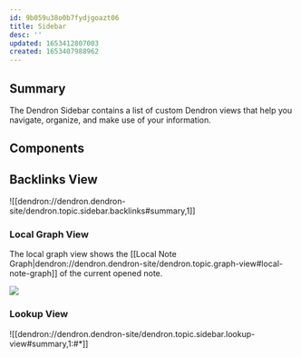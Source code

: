 ```yaml
---
id: 9b059u38o0b7fydjgoazt06
title: Sidebar
desc: ''
updated: 1653412807003
created: 1653407988962
---
```


## Summary

The Dendron Sidebar contains a list of custom Dendron views that help you navigate, organize, and make use of your information.

## Components

## Backlinks View

![[dendron://dendron.dendron-site/dendron.topic.sidebar.backlinks#summary,1]]

### Local Graph View

The local graph view shows the [[Local Note Graph|dendron://dendron.dendron-site/dendron.topic.graph-view#local-note-graph]] of the current opened note. 

<a href="https://www.loom.com/share/c6e8e75605d5416a9a8aa67465a6df17">
    <img style="" src="https://cdn.loom.com/sessions/thumbnails/c6e8e75605d5416a9a8aa67465a6df17-with-play.gif">
</a>

### Lookup View
![[dendron://dendron.dendron-site/dendron.topic.sidebar.lookup-view#summary,1:#*]]
